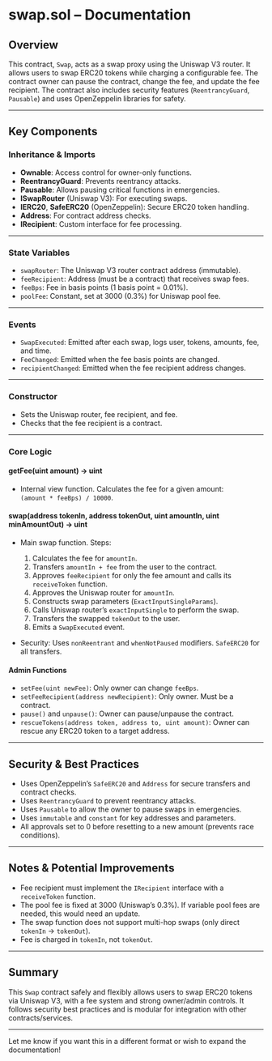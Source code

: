 
# swap.sol – Documentation

## Overview

This contract, `Swap`, acts as a swap proxy using the Uniswap V3 router. It allows users to swap ERC20 tokens while charging a configurable fee. The contract owner can pause the contract, change the fee, and update the fee recipient. The contract also includes security features (`ReentrancyGuard`, `Pausable`) and uses OpenZeppelin libraries for safety.

---

## Key Components

### Inheritance & Imports

- **Ownable**: Access control for owner-only functions.
- **ReentrancyGuard**: Prevents reentrancy attacks.
- **Pausable**: Allows pausing critical functions in emergencies.
- **ISwapRouter** (Uniswap V3): For executing swaps.
- **IERC20**, **SafeERC20** (OpenZeppelin): Secure ERC20 token handling.
- **Address**: For contract address checks.
- **IRecipient**: Custom interface for fee processing.

---

### State Variables

- `swapRouter`: The Uniswap V3 router contract address (immutable).
- `feeRecipient`: Address (must be a contract) that receives swap fees.
- `feeBps`: Fee in basis points (1 basis point = 0.01%).
- `poolFee`: Constant, set at 3000 (0.3%) for Uniswap pool fee.

---

### Events

- `SwapExecuted`: Emitted after each swap, logs user, tokens, amounts, fee, and time.
- `FeeChanged`: Emitted when the fee basis points are changed.
- `recipientChanged`: Emitted when the fee recipient address changes.

---

### Constructor

- Sets the Uniswap router, fee recipient, and fee.
- Checks that the fee recipient is a contract.

---

### Core Logic

#### getFee(uint amount) → uint

- Internal view function. Calculates the fee for a given amount:  
  `(amount * feeBps) / 10000`.

#### swap(address tokenIn, address tokenOut, uint amountIn, uint minAmountOut) → uint

- Main swap function. Steps:
  1. Calculates the fee for `amountIn`.
  2. Transfers `amountIn + fee` from the user to the contract.
  3. Approves `feeRecipient` for only the fee amount and calls its `receiveToken` function.
  4. Approves the Uniswap router for `amountIn`.
  5. Constructs swap parameters (`ExactInputSingleParams`).
  6. Calls Uniswap router’s `exactInputSingle` to perform the swap.
  7. Transfers the swapped `tokenOut` to the user.
  8. Emits a `SwapExecuted` event.

- Security: Uses `nonReentrant` and `whenNotPaused` modifiers. `SafeERC20` for all transfers.

#### Admin Functions

- `setFee(uint newFee)`: Only owner can change `feeBps`.
- `setFeeRecipient(address newRecipient)`: Only owner. Must be a contract.
- `pause()` and `unpause()`: Owner can pause/unpause the contract.
- `rescueTokens(address token, address to, uint amount)`: Owner can rescue any ERC20 token to a target address.

---

## Security & Best Practices

- Uses OpenZeppelin’s `SafeERC20` and `Address` for secure transfers and contract checks.
- Uses `ReentrancyGuard` to prevent reentrancy attacks.
- Uses `Pausable` to allow the owner to pause swaps in emergencies.
- Uses `immutable` and `constant` for key addresses and parameters.
- All approvals set to 0 before resetting to a new amount (prevents race conditions).

---

## Notes & Potential Improvements

- Fee recipient must implement the `IRecipient` interface with a `receiveToken` function.
- The pool fee is fixed at 3000 (Uniswap’s 0.3%). If variable pool fees are needed, this would need an update.
- The swap function does not support multi-hop swaps (only direct `tokenIn` → `tokenOut`).
- Fee is charged in `tokenIn`, not `tokenOut`.

---

## Summary

This `Swap` contract safely and flexibly allows users to swap ERC20 tokens via Uniswap V3, with a fee system and strong owner/admin controls. It follows security best practices and is modular for integration with other contracts/services.

---

Let me know if you want this in a different format or wish to expand the documentation!